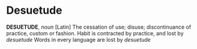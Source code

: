 # Desuetude

**DESUETUDE**, _noun_ \[Latin\] The cessation of use; disuse; discontinuance of practice, custom or fashion. Habit is contracted by practice, and lost by _desuetude_ Words in every language are lost by _desuetude_